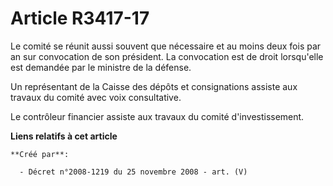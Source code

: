 # Article R3417-17

Le comité se réunit aussi souvent que nécessaire et au moins deux fois par an sur convocation de son président. La
convocation est de droit lorsqu'elle est demandée par le ministre de la défense.

Un représentant de la Caisse des dépôts et consignations assiste aux travaux du comité avec voix consultative.

Le contrôleur financier assiste aux travaux du comité d'investissement.

**Liens relatifs à cet article**

	**Créé par**:

	  - Décret n°2008-1219 du 25 novembre 2008 - art. (V)
